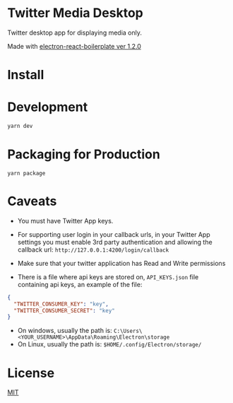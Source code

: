 # Twitter Media Desktop

Twitter desktop app for displaying media only.

Made with [electron-react-boilerplate ver 1.2.0](https://github.com/electron-react-boilerplate/electron-react-boilerplate)

# Install

# Development

```bash
yarn dev
```

# Packaging for Production

```
yarn package
```

# Caveats

* You must have Twitter App keys.
* For supporting user login in your callback urls, in your Twitter App settings you must enable 3rd party authentication and allowing the callback url:
  `http://127.0.0.1:4200/login/callback`

* Make sure that your twitter application has Read and Write permissions

* There is a file where api keys are stored on, `API_KEYS.json` file containing api keys, an example of the file:

```json
{
  "TWITTER_CONSUMER_KEY": "key",
  "TWITTER_CONSUMER_SECRET": "key"
}
```

* On windows, usually the path is: `C:\Users\<YOUR_USERNAME>\AppData\Roaming\Electron\storage`
* On Linux, usually the path is: `$HOME/.config/Electron/storage/`

# License

[MIT](https://github.com/DarylSerrano/twitter-media-desktop/blob/master/LICENSE)
